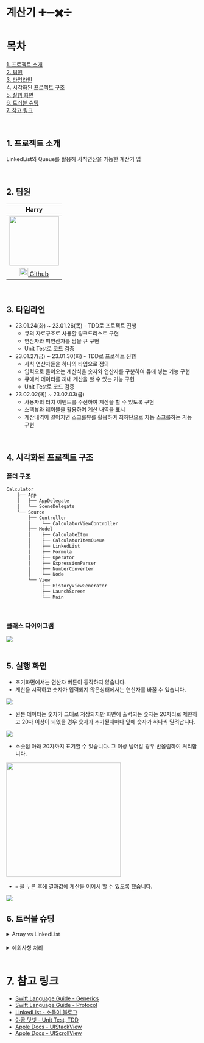 # 계산기 ➕➖✖️➗

# 목차
[1. 프로젝트 소개](#1-프로젝트-소개)<br>
[2. 팀원](#2-팀원)<br>
[3. 타임라인](#3-타임라인)<br>
[4. 시각화된 프로젝트 구조](#4-시각화된-프로젝트-구조)<br>
[5. 실행 화면](#5-실행-화면)<br>
[6. 트러블 슈팅](#6-트러블-슈팅)<br>
[7. 참고 링크](#7-참고-링크)<br>

<br>

## 1. 프로젝트 소개
LinkedList와 Queue를 활용해 사칙연산을 가능한 계산기 앱

<br>

## 2. 팀원

| Harry |
|:----:|
| <img src="https://i.imgur.com/BYdaDjU.png" width="130" height="130"/> |
| [<img src="https://i.imgur.com/ASJUne5.png" width="22"> Github](https://github.com/HarryHyeon) |

<br>

## 3. 타임라인

- 23.01.24(화) ~ 23.01.26(목) - TDD로 프로젝트 진행
    - 큐의 자료구조로 사용할 링크드리스트 구현
    - 연산자와 피연산자를 담을 큐 구현
    - Unit Test로 코드 검증
- 23.01.27(금) ~ 23.01.30(화) - TDD로 프로젝트 진행
    - 사칙 연산자들을 하나의 타입으로 정의
    - 입력으로 들어오는 계산식을 숫자와 연산자를 구분하여 큐에 넣는 기능 구현
    - 큐에서 데이터를 꺼내 계산을 할 수 있는 기능 구현
    - Unit Test로 코드 검증
- 23.02.02(목) ~ 23.02.03(금)
    - 사용자의 터치 이벤트를 수신하여 계산을 할 수 있도록 구현
    - 스택뷰와 레이블을 활용하여 계산 내역을 표시
    - 계산내역이 길어지면 스크롤뷰를 활용하여 최하단으로 자동 스크롤하는 기능 구현
<br>

## 4. 시각화된 프로젝트 구조
### 폴더 구조
``` swift
Calculator
    ├── App
    │   ├── AppDelegate
    │   └── SceneDelegate
    └── Source
        ├── Controller
        │    └── CalculatorViewController
        ├── Model
        │    ├── CalculateItem
        │    ├── CalculatorItemQueue
        │    ├── LinkedList
        │    ├── Formula
        │    ├── Operator
        │    ├── ExpressionParser
        │    ├── NumberConverter
        │    └── Node
        └── View
             ├── HistoryViewGenerator
             ├── LaunchScreen
             └── Main    
```

<br>

### 클래스 다이어그램
<img src="https://i.imgur.com/gp9bTiN.png">


<br>
<br>

## 5. 실행 화면

- 초기화면에서는 연산자 버튼이 동작하지 않습니다.
- 계산을 시작하고 숫자가 입력되지 않은상태에서는 연산자를 바꿀 수 있습니다.
<img src="https://i.imgur.com/s6iFxX7.gif">

<br>

- 원본 데이터는 숫자가 그대로 저장되지만 화면에 출력되는 숫자는 20자리로 제한하고 20자 이상이 되었을 경우 숫자가 추가될때마다 앞에 숫자가 하나씩 밀려납니다.
<img src="https://i.imgur.com/yg9VKnj.gif">

<br>

- 소숫점 아래 20자까지 표기할 수 있습니다. 그 이상 넘어갈 경우 반올림하여 처리합니다.
<img src="https://i.imgur.com/FH3KPw1.png" width="300">

<br>

- `=` 을 누른 후에 결과값에 계산을 이어서 할 수 있도록 했습니다.
<img src="https://i.imgur.com/A0fCJJP.gif">


<br>

## 6. 트러블 슈팅

<details>
<summary>Array vs LinkedList</summary>

### Array vs LinkedList

이번 계산기 프로젝트에서 필요한 큐의 자료구조를 Array로 할지 LinkedList로 할지 고민을했습니다.

#### Array의 특징

> 동일한 데이터 타입을 하나의 변수에 순서대로 나열한 자료 구조  
> 메모리에 연속적으로 저장이 됨

-   배열의 특정 인덱스의 원소를 접근하는 시간 복잡도 O(1).
    -   메모리에 연속적으로 저장하기 때문에 인덱스를 가진다.
    -   따라서 인덱스를 사용해 특정 원소에 빠르게 접근이 가능.
-   배열의 특정 원소를 삭제할 경우
    -   제일 마지막 원소가 아닌경우에는 삭제후에 빈 자리만큼 앞으로 땡겨줘야하기 때문에  
        시간 복잡도는 O(n)
-   배열에 원소를 삽입할 경우
    -   삽입되는 위치 이후의 요소들을 뒤로 한칸씩 이동시켜야하기 때문에 시간 복잡도 O(n) 소요
-   배열에 원소를 가장 마지막에 추가하는 경우
    -   배열의 인덱스를 이용해 배열의 마지막에 추가 할 수 있으므로 시간 복잡도는 O(n)

#### LinkedList의 특징

> 데이터와 링크로 구성된 노드를 이용하여 메모리에 저장된 순서와 상관없이 연결된 자료구조

-   연결리스트의 특정 노드에 접근
    -   헤드 노드부터 순차적으로 탐색하여 특정요소에 접근해야하므로 O(n)의 시간 복잡도를 가짐
-   연결리스트의 특정 노드를 삽입할 경우
    -   맨 앞과 맨 뒤의 삽입은 헤드와 테일을 알고 있기때문에 시간 복잡도 O(1)
    -   중간에 삽입할 경우 어느 위치에 삽입할 것인지 탐색한 후에 삽입해야하므로 O(n)
-   연결리스트의 특정 노드를 삭제할 경우
    -   맨 앞, 맨 뒤 삽입은 탐색하지 않아도 되므로 O(1)
    -   중간에 위치한 노드를 삭제시에 탐색해야하므로 O(n)

#### 결론: 단방향 LinkedList로 구현

-   계산기 프로젝트에서는 삭제는 큐의 첫번째 데이터에서 발생하기 때문에 배열을 사용했을때 비효율적이라고 생각이 들었습니다.
-   계산기 프로젝트에서 중간에 데이터를 삽입할 경우가 없기때문에 탐색속도는 고려하지 않아도 된다고 생각했습니다.
-   큐의 모든 데이터를 삭제하고 싶을때 배열의 removeAll()을 호출할때 O(n)의 시간 복잡도가 소요되기 때문에 링크드리스트에서는 head와 tail에 nil만 주면 메모리가 해제되기 때문에 배열로 하는 것보다 효율적이라고 생각했습니다.
-  배열로 했을때 한칸씩 앞으로 당겨주는 작업을 해야하기 때문에 차라리 헤드와 테일을 알고있는 링크드리스트가 효율적이라고 생각했습니다.
-  Double Stack Queue라는 것을 공부해보았는데 enqueueStack은 마지막에 비워지고 불필요한 메모리를 상주시킨다고 생각했고 dequeueStack에 reversed() 작업을 추가로 해주어야하기 때문에 이 또한 효율적이지 못하다고 생각을 했습니다.
    
</details>

<br>

<details>
<summary>예외사항 처리</summary>
    
### 유효숫자 20자리로 제한하기
    
**현재 입력받은 숫자를 출력하는 레이블에 NumberFormatter를 사용하면 20자 이상 입력이 안되는 것을 확인함**
- 현재 입력받은 숫자를 출력하는 레이블에는 NumberFormatter를 적용하지 않고 계산 결과가 나오거나 계산내역에 올라갈때 NumberFormatter를 적용하여 `,`와 유효숫자 20자를 지정
- 현재 입력받은 숫자를 출력하는 레이블에는 20자 이상이 넘어가도 원본데이터는 유지한채 보여지는 숫자만 항상 20자가 되도록 구현
    ``` swift
    if currentNumbersLabelText.count > 20 {
                let truncatedText = String(numberText.suffix(20))
                displayNumbersLabel.text = truncatedText
            } else {
                displayNumbersLabel.text = currentNumbersLabelText
            }
    ```

<br>
    
### 계산내역을 표시해주는 스택뷰
**계산내역을 표시해주는 스택뷰에는 연산자를 표시하는 레이블과 숫자를 표시하는 레이블이 있는데, 숫자가 아주 길어질경우 연산자 레이블이 없어지는 현상이 발생**
- 레이블을 생성할때 연산자 레이블에 `setContentCompressionResistancePriority` 메서드를 사용하여 수평으로 줄어들지 않도록 해주었다.

<br>
    
### `=` 버튼을 눌러 계산
**`=`버튼을 눌러 계산을 한 후에도 이어서 계속 계산을 할 수 없는 문제가 있었음**
- `var isCalculated: Bool` 프로퍼티를 활용해 계산이 되었는지를 확인한 다음 숫자 버튼은 입력되지  않도록하고 연산자 버튼으로 계속 계산을 이어나갈 수 있도록 했다.
    
</details>


<br>

# 7. 참고 링크
- [Swift Language Guide - Generics](https://docs.swift.org/swift-book/LanguageGuide/Generics.html)
- [Swift Language Guide - Protocol](https://docs.swift.org/swift-book/LanguageGuide/Protocols.html)
- [LinkedList - 소들이 블로그](https://babbab2.tistory.com/86)
- [야곰 닷넷 - Unit Test, TDD](https://yagom.net/courses/unit-test-%ec%9e%91%ec%84%b1%ed%95%98%ea%b8%b0/)
- [Apple Docs - UIStackView](https://developer.apple.com/documentation/uikit/uistackview)
- [Apple Docs - UIScrollView](https://developer.apple.com/documentation/uikit/uiscrollview)
<br>



